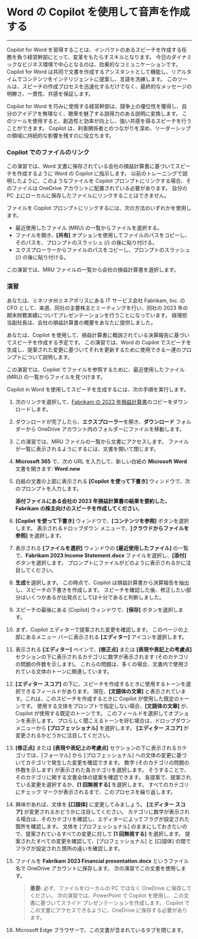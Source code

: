 
# Word の Copilot を使用して音声を作成する
---
Copilot for Word を習得することは、インパクトのあるスピーチを作成する任務を負う経営幹部にとって、変革をもたらすスキルとなります。 今日のダイナミックなビジネス環境で中心となるのは、効果的なコミュニケーションです。 Copilot for Word は共同で文書を作成するアシスタントとして機能し、リアルタイムでコンテンツをインテリジェントに提案し、言語を洗練します。 このツールは、スピーチの作成プロセスを迅速化するだけでなく、最終的なメッセージの明瞭さ、一貫性、共感を保証します。

Copilot for Word を巧みに使用する経営幹部は、競争上の優位性を獲得し、自分のアイデアを無理なく、聴衆を魅了する説得力のある説明に変換します。 このツールを使用すると、創造性と効率が向上し、強い共感を得るスピーチを行うことができます。 Copilot は、利害関係者とのつながりを深め、リーダーシップの領域に持続的な影響を残すのに役立ちます。

### Copilot でのファイルのリンク

この演習では、Word 文書に保存されている会社の損益計算書に基づいてスピーチを作成するように Word の Copilot に指示します。 以前のトレーニングで説明したように、このようなファイルを Copilot プロンプトにリンクする場合、そのファイルは OneDrive アカウントに配置されている必要があります。 自分の PC 上にローカルに保存したファイルにリンクすることはできません。

ファイルを Copilot プロンプトにリンクするには、次の方法のいずれかを使用します。

 -  最近使用したファイル (MRU) の一覧からファイルを選択する。
 -  ファイルを開き、**[共有]** オプションを使用してファイルのパスをコピーし、そのパスを、プロンプトのスラッシュ (/) の後に貼り付ける。
 -  エクスプローラーからファイルのパスをコピーし、プロンプトのスラッシュ (/) の後に貼り付ける。

この演習では、MRU ファイルの一覧から会社の損益計算書を選択します。

### 演習

あなたは、ミネソタ州ミネアポリスにある IT サービス会社 Fabrikam, Inc. の CFO として、来週、同社の主要株主とミーティングを行い、同社の 2023 年の期末財務実績についてプレゼンテーションを行うことになっています。 経理担当副社長は、会社の損益計算書の概要をあなたに提供しました。

あなたは、Copilot を使用して、損益計算書に概説されている決算報告に基づいてスピーチを作成する予定です。 この演習では、Word の Copilot でスピーチを生成し、提案された変更に基づいてそれを更新するために使用できる一連のプロンプトについて説明します。

この演習では、Copilot でファイルを参照するために、最近使用したファイル (MRU) の一覧からファイルを見つけます。

Copilot in Word を使用してスピーチを生成するには、次の手順を実行します。

1.  次のリンクを選択して、[Fabrikam の 2023 年損益計算書](https://go.microsoft.com/fwlink/?linkid=2268823)のコピーをダウンロードします。
2.  ダウンロードが完了したら、**エクスプローラー**を開き、**ダウンロード** フォルダーから OneDrive アカウント内のフォルダーにファイルを移動します。
3.  この演習では、MRU ファイルの一覧から文書にアクセスします。 ファイルが一覧に表示されるようにするには、文書を開いて閉じます。
4.  **Microsoft 365** で、次の URL を入力して、新しい白紙の **Microsoft Word** 文書を開きます: **Word.new** 
5.  白紙の文書の上部に表示される **[Copilot を使って下書き]** ウィンドウで、次のプロンプトを入力します。
    
    **添付ファイルにある会社の 2023 年損益計算書の結果を要約した、Fabrikam の株主向けのスピーチを作成してください**。
6.  **[Copilot を使って下書き]** ウィンドウで、**[コンテンツを参照]** ボタンを選択します。 表示されるドロップダウン メニューで、**[クラウドからファイルを参照]** を選択します。
7.  表示される **[ファイルを選択]** ウィンドウの **[最近使用したファイル]** の一覧で、**Fabrikam 2023 Income Statement.docx** ファイルを選択し、**[添付]** ボタンを選択します。 プロンプトにファイルがどのように表示されるかに注目してください。
8.  **生成**を選択します。 この時点で、Copilot は損益計算書から決算報告を抽出し、スピーチの下書きを作成します。 スピーチを確認した後、修正したい部分はいくつかあるが出発点としては十分であると判断しました。
9.  スピーチの最後にある [Copilot] ウィンドウで、**[保存]** ボタンを選択します。
10. まず、Copilot エディターで提案された変更を確認します。 このページの上部にあるメニュー バーに表示される **[エディター]** アイコンを選択します。
11. 表示される **[エディター]** ペインで、**[修正点]** または **[表現や表記上の考慮点]** セクションの下に表示されるカテゴリに数字が表示されます (そのカテゴリの問題の件数を示します)。 これらの問題は、多くの場合、文書内で使用されている文体のトーンに関連しています。
12. **[エディター スコア]** の下に、スピーチを作成するときに使用するトーンを選択できるフィールドがあります。 現在、**[文語体の文章]** と表示されています。これは、このスピーチを作成するときに Copilot が使用した既定のトーンです。 使用する文体をプロンプトで指定しない場合、**[文語体の文章]** が、Copilot が使用する既定のトーンです。 このフィールドを選択してオプションを表示します。 プロらしく聞こえるトーンを好む場合は、ドロップダウン メニューから **[プロフェッショナル]** を選択します。 **[エディター スコア]** が変更されるかどうかに注目してください。
13. **[修正点]** または **[表現や表記上の考慮点]** セクションの下に表示されるカテゴリでは、[フォーマル] から [プロフェッショナル] への文体の変更に基づいてカテゴリで発生した変更を確認できます。 数字 (そのカテゴリの問題の件数を示します) が表示された各カテゴリを選択します。 そうすることで、そのカテゴリに関する文書全体の提案を確認できます。 各提案で、提案されている変更を選択するか、**[1 回無視する]** を選択します。 すべてのカテゴリにチェック マークが表示されるまで、このプロセスを繰り返します。
14. 興味があれば、文体を **[口語体]** に変更してみましょう。 **[エディター スコア]** が変更されるかどうかに注目してください。 カテゴリに数字が表示される場合は、そのカテゴリを確認し、エディターによってフラグが設定された箇所を確認します。 文体を [プロフェッショナル] のままにしておきたいので、提案されているすべての変更に対して **[1 回無視する]** を選択します。 提案されたすべての変更を確認して、[プロフェッショナル] と [口語体] の間でフラグが設定された箇所の違いを確認します。
15. ファイルを **Fabrikam 2023 Financial presentation.docx** というファイル名で OneDrive アカウントに保存します。 次の演習でこの文書を使用します。
    
    > **重要:** 必ず、ファイルをローカルの PC ではなく OneDrive に保存してください。 次の演習では、PowerPoint で Copilot を使用し、この文書に基づいてスライド プレゼンテーションを作成します。 Copilot でこの文書にアクセスできるように、OneDrive に保存する必要があります。
16. Microsoft Edge ブラウザーで、この文書が含まれているタブを閉じます。
